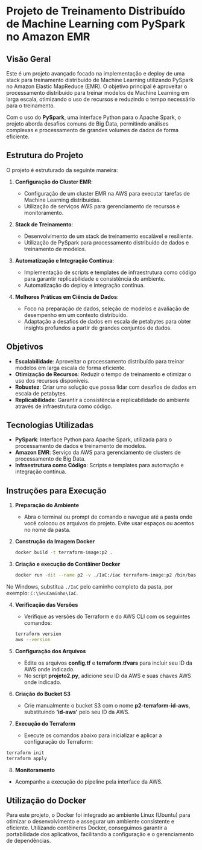 # Projeto de Treinamento Distribuído de Machine Learning com PySpark no Amazon EMR

## Visão Geral

Este é um projeto avançado focado na implementação e deploy de uma stack para treinamento distribuído de Machine Learning utilizando PySpark no Amazon Elastic MapReduce (EMR). O objetivo principal é aproveitar o processamento distribuído para treinar modelos de Machine Learning em larga escala, otimizando o uso de recursos e reduzindo o tempo necessário para o treinamento.

Com o uso do **PySpark**, uma interface Python para o Apache Spark, o projeto aborda desafios comuns de Big Data, permitindo análises complexas e processamento de grandes volumes de dados de forma eficiente.

## Estrutura do Projeto

O projeto é estruturado da seguinte maneira:

1. **Configuração do Cluster EMR**:
   - Configuração de um cluster EMR na AWS para executar tarefas de Machine Learning distribuídas.
   - Utilização de serviços AWS para gerenciamento de recursos e monitoramento.

2. **Stack de Treinamento**:
   - Desenvolvimento de um stack de treinamento escalável e resiliente.
   - Utilização de PySpark para processamento distribuído de dados e treinamento de modelos.

3. **Automatização e Integração Contínua**:
   - Implementação de scripts e templates de infraestrutura como código para garantir replicabilidade e consistência do ambiente.
   - Automatização do deploy e integração contínua.

4. **Melhores Práticas em Ciência de Dados**:
   - Foco na preparação de dados, seleção de modelos e avaliação de desempenho em um contexto distribuído.
   - Adaptação a desafios de dados em escala de petabytes para obter insights profundos a partir de grandes conjuntos de dados.

## Objetivos

- **Escalabilidade**: Aproveitar o processamento distribuído para treinar modelos em larga escala de forma eficiente.
- **Otimização de Recursos**: Reduzir o tempo de treinamento e otimizar o uso dos recursos disponíveis.
- **Robustez**: Criar uma solução que possa lidar com desafios de dados em escala de petabytes.
- **Replicabilidade**: Garantir a consistência e replicabilidade do ambiente através de infraestrutura como código.

## Tecnologias Utilizadas

- **PySpark**: Interface Python para Apache Spark, utilizada para o processamento de dados e treinamento de modelos.
- **Amazon EMR**: Serviço da AWS para gerenciamento de clusters de processamento de Big Data.
- **Infraestrutura como Código**: Scripts e templates para automação e integração contínua.

## Instruções para Execução

1. **Preparação do Ambiente**

   - Abra o terminal ou prompt de comando e navegue até a pasta onde você colocou os arquivos do projeto. Evite usar espaços ou acentos no nome da pasta.

2. **Construção da Imagem Docker**

   ```bash
   docker build -t terraform-image:p2 .
   ```

3. **Criação e execução do Contâiner Docker**

   ```bash
   docker run -dit --name p2 -v ./IaC:/iac terraform-image:p2 /bin/bash
   ```
No Windows, substitua ```./IaC``` pelo caminho completo da pasta, por exemplo: ```C:\SeuCaminho\IaC```.

4. **Verificação das Versões**

   - Verifique as versões do Terraform e do AWS CLI com os seguintes comandos:

   ```bash
   terraform version
   aws --version
   ```
5. **Configuração dos Arquivos**

   - Edite os arquivos **config.tf** e **terraform.tfvars** para incluir seu ID da AWS onde indicado.
   - No script **projeto2.py**, adicione seu ID da AWS e suas chaves AWS onde indicado.

6. **Criação do Bucket S3**

   - Crie manualmente o bucket S3 com o nome **p2-terraform-id-aws**, substituindo **'id-aws'** pelo seu ID da AWS.

7. **Execução do Terraform**

   - Execute os comandos abaixo para inicializar e aplicar a configuração do Terraform:

```bash
terraform init
terraform apply
```
8. **Monitoramento**

- Acompanhe a execução do pipeline pela interface da AWS.

## Utilização do Docker

Para este projeto, o Docker foi integrado ao ambiente Linux (Ubuntu) para otimizar o desenvolvimento e assegurar um ambiente consistente e eficiente. Utilizando contêineres Docker, conseguimos garantir a portabilidade dos aplicativos, facilitando a configuração e o gerenciamento de dependências.
